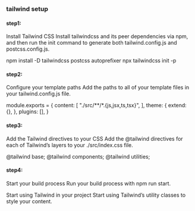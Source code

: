 ### tailwind setup

#### step1:

Install Tailwind CSS
Install tailwindcss and its peer dependencies via npm, and then run the init command to generate both tailwind.config.js and postcss.config.js.

npm install -D tailwindcss postcss autoprefixer
npx tailwindcss init -p

#### step2:

Configure your template paths
Add the paths to all of your template files in your tailwind.config.js file.

module.exports = {
content: [
"./src/**/*.{js,jsx,ts,tsx}",
],
theme: {
extend: {},
},
plugins: [],
}

#### step3:

Add the Tailwind directives to your CSS
Add the @tailwind directives for each of Tailwind’s layers to your ./src/index.css file.

@tailwind base;
@tailwind components;
@tailwind utilities;

#### step4:

Start your build process
Run your build process with npm run start.

Start using Tailwind in your project
Start using Tailwind’s utility classes to style your content.
